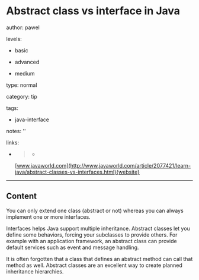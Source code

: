# Abstract class vs interface in Java
author: pawel

levels:

  - basic

  - advanced

  - medium

type: normal

category: tip

tags:

  - java-interface

notes: ''

links:

  - >-
    [www.javaworld.com](http://www.javaworld.com/article/2077421/learn-java/abstract-classes-vs-interfaces.html){website}

---
## Content

You can only extend one class (abstract or not) whereas you can always implement one or more interfaces. 

Interfaces helps Java support multiple inheritance. Abstract classes let you define some behaviors, forcing your subclasses to provide others. For example with an application framework, an abstract class can provide default services such as event and message handling. 

It is often forgotten that a class that defines an abstract method can call that method as well. Abstract classes are an excellent way to create planned inheritance hierarchies.